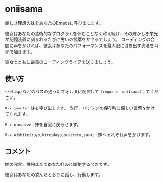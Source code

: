 oniisama
========

麗しき理想の妹をあなたのEmacsに呼び出します。

彼女はあなたの芸術的なプログラムを休むことなく称え続け、その輝かしき栄光が記憶装置に刻まれるたびに労いの言葉をかけるでしょう。
コーディングの合間に声をかければ、彼女はあなたのパフォーマンスを最大限に引き出す魔法を耳元で囁きます。  

彼女とともに最高のコーディングライフを送りましょう。

使い方
--------

`~/elisp/`などのパスの通ったフォルダに配置して
`(require 'oniisama)`してください。


`M-x imouto` : 妹を呼び出します。
改行、バッファの保存時に優しい言葉をかけてくれます。

`M-x urusaizo` : 妹を自室に戻らせます。

`M-x aishiteiruyo,kireidayo,sukareta,surai` : 妹へそれぞれ声をかけます。

コメント
-------

妹の発言、性格は全てあなた好みに調整するべきです。

彼女はあなたの望んだとおりに話し、行動します。
